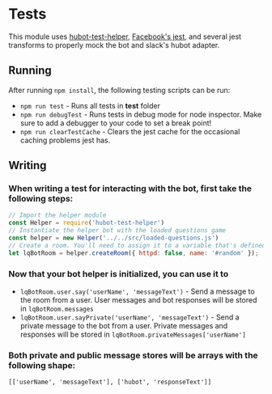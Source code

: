 # Tests
This module uses [hubot-test-helper](https://github.com/mtsmfm/hubot-test-helper), [Facebook's jest](https://facebook.github.io/jest/), and several jest transforms to properly mock the bot and slack's hubot adapter. 

## Running 

After running `npm install`, the following testing scripts can be run:
* `npm run test` - Runs all tests in __test__ folder
* `npm run debugTest` - Runs tests in debug mode for node inspector. Make sure to add a debugger to your code to set a break point!
* `npm run clearTestCache` - Clears the jest cache for the occasional caching problems jest has.

## Writing

### When writing a test for interacting with the bot, first take the following steps:
```javascript
// Import the helper module
const Helper = require('hubot-test-helper') 
// Instantiate the helper bot with the loaded questions game
const helper = new Helper('../../src/loaded-questions.js') 
// Create a room. You'll need to assign it to a variable that's defined in a scope shared by all the tests. Current tests use a variable in the parent describe block.
let lqBotRoom = helper.createRoom({ httpd: false, name: '#random' }); 
```

### Now that your bot helper is initialized, you can use it to

* `lqBotRoom.user.say('userName', 'messageText')` - Send a message to the room from a user. User messages and bot responses will be stored in `lqBotRoom.messages`
* `lqBotRoom.user.sayPrivate('userName', 'messageText')` - Send a private message to the bot from a user. Private messages and responses will be stored in `lqBotRoom.privateMessages['userName']`

### Both private and public message stores will be arrays with the following shape:

    [['userName', 'messageText'], ['hubot', 'responseText']]